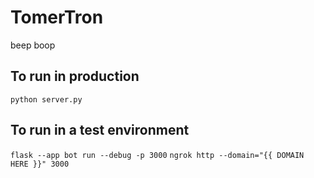 # TomerTron
beep boop

## To run in production
`python server.py`

## To run in a test environment
`flask --app bot run --debug -p 3000`
`ngrok http --domain="{{ DOMAIN HERE }}" 3000`